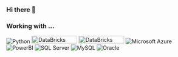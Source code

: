 ### Hi there 👋


<h3>Working with ... </h3>
<p>
  <img alt="Python" src="https://img.shields.io/badge/-Python-45b8d8?style=flat-square&logo=Python&logoColor=white" />
  <img alt="DataBricks" src="https://cdn.cookielaw.org/logos/29b588c5-ce77-40e2-8f89-41c4fa03c155/bc546ffe-d1b7-43af-9c0b-9fcf4b9f6e58/1e538bec-8640-4ae9-a0ca-44240b0c1a20/databricks-logo.png" width="120" height="20" />
  <img alt="DataBricks" src="[https://cdn.cookielaw.org/logos/29b588c5-ce77-40e2-8f89-41c4fa03c155/bc546ffe-d1b7-43af-9c0b-9fcf4b9f6e58/1e538bec-8640-4ae9-a0ca-44240b0c1a20/databricks-logo.png](https://techcommunity.microsoft.com/t5/image/serverpage/image-id/419073i965451BEE2D53207/image-size/original?v=v2&px=-1)" width="120" height="20" />
  <img alt="Microsoft Azure" src="https://img.shields.io/badge/-Azure-1a73e8?style=flat-square&logo=Microsoft-azure&logoColor=white" />
  <img alt="PowerBI" src="https://img.shields.io/badge/PowerBI-F2C811?style=flat-square&logo=powerbi&logoColor=black" />
  <img alt="SQL Server" src="https://img.shields.io/badge/Microsoft%20SQL%20Server-CC2927?style=flat-square&logo=microsoft%20sql%20server&logoColor=white" />
  <img alt="MySQL" src="https://img.shields.io/badge/MySQL-%2300f.svg?style=flat-square&logo=mysql&logoColor=white" />
  <img alt="Oracle" src="https://img.shields.io/badge/Oracle-F80000?style=flat-square&logo=oracle&logoColor=white" />
</p>


